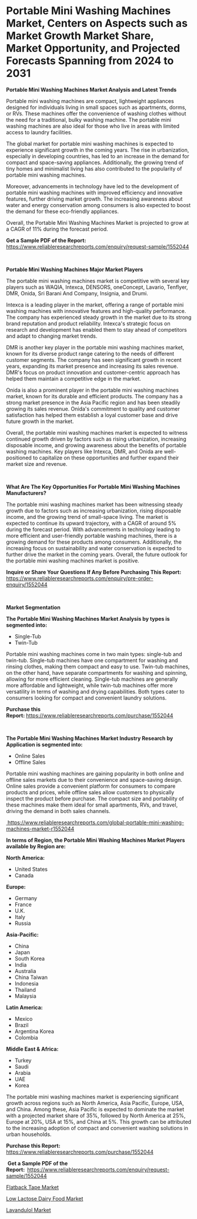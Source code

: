 <p><h1>Portable Mini Washing Machines Market, Centers on Aspects such as Market Growth Market Share, Market Opportunity, and Projected Forecasts Spanning from 2024 to 2031</h1></p><p><strong>Portable Mini Washing Machines Market Analysis and Latest Trends</strong></p>
<p><p>Portable mini washing machines are compact, lightweight appliances designed for individuals living in small spaces such as apartments, dorms, or RVs. These machines offer the convenience of washing clothes without the need for a traditional, bulky washing machine. The portable mini washing machines are also ideal for those who live in areas with limited access to laundry facilities.</p><p>The global market for portable mini washing machines is expected to experience significant growth in the coming years. The rise in urbanization, especially in developing countries, has led to an increase in the demand for compact and space-saving appliances. Additionally, the growing trend of tiny homes and minimalist living has also contributed to the popularity of portable mini washing machines.</p><p>Moreover, advancements in technology have led to the development of portable mini washing machines with improved efficiency and innovative features, further driving market growth. The increasing awareness about water and energy conservation among consumers is also expected to boost the demand for these eco-friendly appliances.</p><p>Overall, the Portable Mini Washing Machines Market is projected to grow at a CAGR of 11% during the forecast period.</p></p>
<p><strong>Get a Sample PDF of the Report:&nbsp;</strong> <a href="https://www.reliableresearchreports.com/enquiry/request-sample/1552044">https://www.reliableresearchreports.com/enquiry/request-sample/1552044</a></p>
<p>&nbsp;</p>
<p><strong>Portable Mini Washing Machines Major Market Players</strong></p>
<p><p>The portable mini washing machines market is competitive with several key players such as WAQIA, Intexca, DENSORS, oneConcept, Lavario, Tenflyer, DMR, Onida, Sri Barani And Company, Insignia, and Drumi.</p><p>Intexca is a leading player in the market, offering a range of portable mini washing machines with innovative features and high-quality performance. The company has experienced steady growth in the market due to its strong brand reputation and product reliability. Intexca's strategic focus on research and development has enabled them to stay ahead of competitors and adapt to changing market trends.</p><p>DMR is another key player in the portable mini washing machines market, known for its diverse product range catering to the needs of different customer segments. The company has seen significant growth in recent years, expanding its market presence and increasing its sales revenue. DMR's focus on product innovation and customer-centric approach has helped them maintain a competitive edge in the market.</p><p>Onida is also a prominent player in the portable mini washing machines market, known for its durable and efficient products. The company has a strong market presence in the Asia Pacific region and has been steadily growing its sales revenue. Onida's commitment to quality and customer satisfaction has helped them establish a loyal customer base and drive future growth in the market.</p><p>Overall, the portable mini washing machines market is expected to witness continued growth driven by factors such as rising urbanization, increasing disposable income, and growing awareness about the benefits of portable washing machines. Key players like Intexca, DMR, and Onida are well-positioned to capitalize on these opportunities and further expand their market size and revenue.</p></p>
<p>&nbsp;</p>
<p><strong>What Are The Key Opportunities For Portable Mini Washing Machines Manufacturers?</strong></p>
<p><p>The portable mini washing machines market has been witnessing steady growth due to factors such as increasing urbanization, rising disposable income, and the growing trend of small-space living. The market is expected to continue its upward trajectory, with a CAGR of around 5% during the forecast period. With advancements in technology leading to more efficient and user-friendly portable washing machines, there is a growing demand for these products among consumers. Additionally, the increasing focus on sustainability and water conservation is expected to further drive the market in the coming years. Overall, the future outlook for the portable mini washing machines market is positive.</p></p>
<p><strong>Inquire or Share Your Questions If Any Before Purchasing This Report:</strong> <a href="https://www.reliableresearchreports.com/enquiry/pre-order-enquiry/1552044">https://www.reliableresearchreports.com/enquiry/pre-order-enquiry/1552044</a></p>
<p>&nbsp;</p>
<p><strong>Market Segmentation</strong></p>
<p><strong>The Portable Mini Washing Machines Market Analysis by types is segmented into:</strong></p>
<p><ul><li>Single-Tub</li><li>Twin-Tub</li></ul></p>
<p><p>Portable mini washing machines come in two main types: single-tub and twin-tub. Single-tub machines have one compartment for washing and rinsing clothes, making them compact and easy to use. Twin-tub machines, on the other hand, have separate compartments for washing and spinning, allowing for more efficient cleaning. Single-tub machines are generally more affordable and lightweight, while twin-tub machines offer more versatility in terms of washing and drying capabilities. Both types cater to consumers looking for compact and convenient laundry solutions.</p></p>
<p><strong>Purchase this Report:&nbsp;</strong><a href="https://www.reliableresearchreports.com/purchase/1552044">https://www.reliableresearchreports.com/purchase/1552044</a></p>
<p>&nbsp;</p>
<p><strong>The Portable Mini Washing Machines Market Industry Research by Application is segmented into:</strong></p>
<p><ul><li>Online Sales</li><li>Offline Sales</li></ul></p>
<p><p>Portable mini washing machines are gaining popularity in both online and offline sales markets due to their convenience and space-saving design. Online sales provide a convenient platform for consumers to compare products and prices, while offline sales allow customers to physically inspect the product before purchase. The compact size and portability of these machines make them ideal for small apartments, RVs, and travel, driving the demand in both sales channels.</p></p>
<p><a href="https://www.reliableresearchreports.com/global-portable-mini-washing-machines-market-r1552044">&nbsp;https://www.reliableresearchreports.com/global-portable-mini-washing-machines-market-r1552044</a></p>
<p><strong>In terms of Region, the Portable Mini Washing Machines Market Players available by Region are:</strong></p>
<p>
    <p> <strong> North America: </strong>
        <ul>
            <li>United States</li>
            <li>Canada</li>
        </ul>
        </p> 
    <p> <strong> Europe: </strong>
        <ul>
            <li>Germany</li>
            <li>France</li>
            <li>U.K.</li>
            <li>Italy</li>
            <li>Russia</li>
        </ul>
        </p> 
    <p> <strong> Asia-Pacific: </strong>
        <ul>
            <li>China</li>
            <li>Japan</li>
            <li>South Korea</li>
            <li>India</li>
            <li>Australia</li>
            <li>China Taiwan</li>
            <li>Indonesia</li>
            <li>Thailand</li>
            <li>Malaysia</li>
        </ul>
        </p> 
    <p> <strong> Latin America: </strong>
        <ul>
            <li>Mexico</li>
            <li>Brazil</li>
            <li>Argentina Korea</li>
            <li>Colombia</li>
        </ul>
        </p> 
    <p> <strong> Middle East & Africa: </strong>
        <ul>
            <li>Turkey</li>
            <li>Saudi</li>
            <li>Arabia</li>
            <li>UAE</li>
            <li>Korea</li>
        </ul>
    </p>
    </p>
<p><p>The portable mini washing machines market is experiencing significant growth across regions such as North America, Asia Pacific, Europe, USA, and China. Among these, Asia Pacific is expected to dominate the market with a projected market share of 35%, followed by North America at 25%, Europe at 20%, USA at 15%, and China at 5%. This growth can be attributed to the increasing adoption of compact and convenient washing solutions in urban households.</p></p>
<p><strong>Purchase this Report: </strong><a href="https://www.reliableresearchreports.com/purchase/1552044">https://www.reliableresearchreports.com/purchase/1552044</a></p>
<p>&nbsp;<strong>Get a Sample PDF of the Report:&nbsp;&nbsp;</strong><a href="https://www.reliableresearchreports.com/enquiry/request-sample/1552044">https://www.reliableresearchreports.com/enquiry/request-sample/1552044</a></p>
<p><strong></strong></p>
<p><p><a href="https://medium.com/@obiemante_40648/flatback-tape-market-size-is-growing-at-cagr-of-8-9-0336a391fe20">Flatback Tape Market</a></p><p><a href="https://github.com/BurtonGALEN/Market-Research-Report-List-1/blob/main/low-lactose-dairy-food-market.md">Low Lactose Dairy Food Market</a></p><p><a href="https://medium.com/@soloncarter54/lavandulol-market-size-market-segmentation-market-trends-and-growth-analysis-forecast-till-2031-a992dc1a7409">Lavandulol Market</a></p></p>